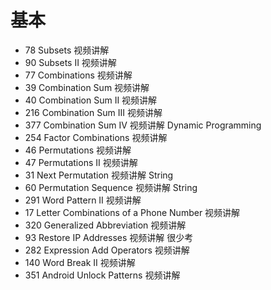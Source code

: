 # 基本
- 78	Subsets	视频讲解
- 90	Subsets II	视频讲解
- 77	Combinations	视频讲解
- 39	Combination Sum	视频讲解
- 40	Combination Sum II	视频讲解
- 216	Combination Sum III	视频讲解
- 377	Combination Sum IV	视频讲解	Dynamic Programming
- 254	Factor Combinations	视频讲解
- 46	Permutations	视频讲解
- 47	Permutations II	视频讲解
- 31	Next Permutation	视频讲解	String
- 60	Permutation Sequence	视频讲解	String
- 291	Word Pattern II	视频讲解
- 17	Letter Combinations of a Phone Number	视频讲解
- 320	Generalized Abbreviation	视频讲解
- 93	Restore IP Addresses	视频讲解	很少考
- 282	Expression Add Operators	视频讲解
- 140	Word Break II	视频讲解
- 351	Android Unlock Patterns	视频讲解
